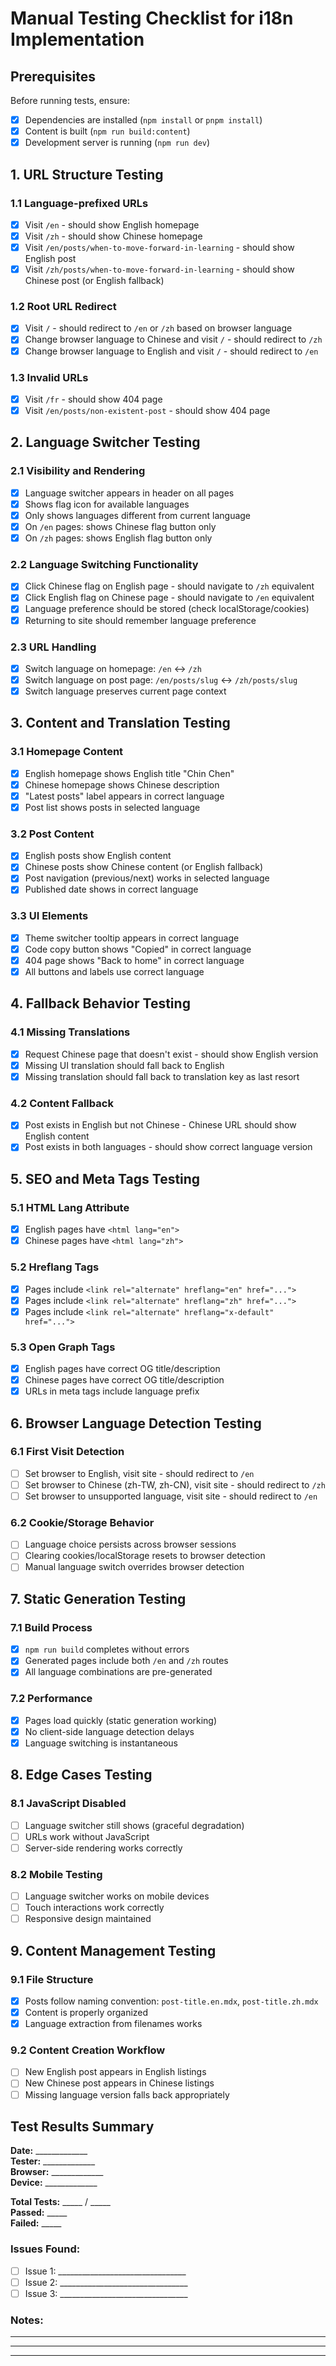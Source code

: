 # Manual Testing Checklist for i18n Implementation

## Prerequisites
Before running tests, ensure:
- [x] Dependencies are installed (`npm install` or `pnpm install`)
- [x] Content is built (`npm run build:content`)
- [x] Development server is running (`npm run dev`)

## 1. URL Structure Testing

### 1.1 Language-prefixed URLs
- [x] Visit `/en` - should show English homepage
- [x] Visit `/zh` - should show Chinese homepage  
- [x] Visit `/en/posts/when-to-move-forward-in-learning` - should show English post
- [x] Visit `/zh/posts/when-to-move-forward-in-learning` - should show Chinese post (or English fallback)

### 1.2 Root URL Redirect
- [x] Visit `/` - should redirect to `/en` or `/zh` based on browser language
- [x] Change browser language to Chinese and visit `/` - should redirect to `/zh`
- [x] Change browser language to English and visit `/` - should redirect to `/en`

### 1.3 Invalid URLs
- [x] Visit `/fr` - should show 404 page
- [x] Visit `/en/posts/non-existent-post` - should show 404 page

## 2. Language Switcher Testing

### 2.1 Visibility and Rendering
- [x] Language switcher appears in header on all pages
- [x] Shows flag icon for available languages
- [x] Only shows languages different from current language
- [x] On `/en` pages: shows Chinese flag button only
- [x] On `/zh` pages: shows English flag button only

### 2.2 Language Switching Functionality
- [x] Click Chinese flag on English page - should navigate to `/zh` equivalent
- [x] Click English flag on Chinese page - should navigate to `/en` equivalent
- [x] Language preference should be stored (check localStorage/cookies)
- [x] Returning to site should remember language preference

### 2.3 URL Handling
- [x] Switch language on homepage: `/en` ↔ `/zh`
- [x] Switch language on post page: `/en/posts/slug` ↔ `/zh/posts/slug`
- [x] Switch language preserves current page context

## 3. Content and Translation Testing

### 3.1 Homepage Content
- [x] English homepage shows English title "Chin Chen"
- [x] Chinese homepage shows Chinese description
- [x] "Latest posts" label appears in correct language
- [x] Post list shows posts in selected language

### 3.2 Post Content
- [x] English posts show English content
- [x] Chinese posts show Chinese content (or English fallback)
- [x] Post navigation (previous/next) works in selected language
- [x] Published date shows in correct language

### 3.3 UI Elements
- [x] Theme switcher tooltip appears in correct language
- [x] Code copy button shows "Copied" in correct language
- [x] 404 page shows "Back to home" in correct language
- [x] All buttons and labels use correct language

## 4. Fallback Behavior Testing

### 4.1 Missing Translations
- [x] Request Chinese page that doesn't exist - should show English version
- [x] Missing UI translation should fall back to English
- [x] Missing translation should fall back to translation key as last resort

### 4.2 Content Fallback
- [x] Post exists in English but not Chinese - Chinese URL should show English content
- [x] Post exists in both languages - should show correct language version

## 5. SEO and Meta Tags Testing

### 5.1 HTML Lang Attribute
- [x] English pages have `<html lang="en">`
- [x] Chinese pages have `<html lang="zh">`

### 5.2 Hreflang Tags
- [x] Pages include `<link rel="alternate" hreflang="en" href="...">` 
- [x] Pages include `<link rel="alternate" hreflang="zh" href="...">` 
- [x] Pages include `<link rel="alternate" hreflang="x-default" href="...">` 

### 5.3 Open Graph Tags
- [x] English pages have correct OG title/description
- [x] Chinese pages have correct OG title/description
- [x] URLs in meta tags include language prefix

## 6. Browser Language Detection Testing

### 6.1 First Visit Detection
- [ ] Set browser to English, visit site - should redirect to `/en`
- [ ] Set browser to Chinese (zh-TW, zh-CN), visit site - should redirect to `/zh`
- [ ] Set browser to unsupported language, visit site - should redirect to `/en`

### 6.2 Cookie/Storage Behavior
- [ ] Language choice persists across browser sessions
- [ ] Clearing cookies/localStorage resets to browser detection
- [ ] Manual language switch overrides browser detection

## 7. Static Generation Testing

### 7.1 Build Process
- [x] `npm run build` completes without errors
- [x] Generated pages include both `/en` and `/zh` routes
- [x] All language combinations are pre-generated

### 7.2 Performance
- [x] Pages load quickly (static generation working)
- [x] No client-side language detection delays
- [x] Language switching is instantaneous

## 8. Edge Cases Testing

### 8.1 JavaScript Disabled
- [ ] Language switcher still shows (graceful degradation)
- [ ] URLs work without JavaScript
- [ ] Server-side rendering works correctly

### 8.2 Mobile Testing
- [ ] Language switcher works on mobile devices
- [ ] Touch interactions work correctly
- [ ] Responsive design maintained

## 9. Content Management Testing

### 9.1 File Structure
- [x] Posts follow naming convention: `post-title.en.mdx`, `post-title.zh.mdx`
- [x] Content is properly organized
- [x] Language extraction from filenames works

### 9.2 Content Creation Workflow
- [ ] New English post appears in English listings
- [ ] New Chinese post appears in Chinese listings
- [ ] Missing language version falls back appropriately

## Test Results Summary

**Date:** _____________  
**Tester:** _____________  
**Browser:** _____________  
**Device:** _____________  

**Total Tests:** _____ / _____  
**Passed:** _____  
**Failed:** _____  

### Issues Found:
- [ ] Issue 1: ________________________________
- [ ] Issue 2: ________________________________
- [ ] Issue 3: ________________________________

### Notes:
_________________________________________________
_________________________________________________
_________________________________________________ 
